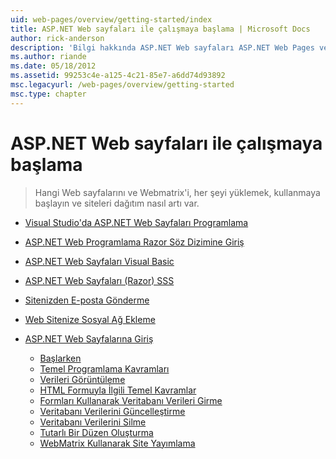 ```yaml
---
uid: web-pages/overview/getting-started/index
title: ASP.NET Web sayfaları ile çalışmaya başlama | Microsoft Docs
author: rick-anderson
description: 'Bilgi hakkında ASP.NET Web sayfaları ASP.NET Web Pages ve yeni Razor sözdizimi sunucu kodunu HTML t ile birleştirmek için hızlı, ulaşılabilir ve hafif bir yol sağlayın...'
ms.author: riande
ms.date: 05/18/2012
ms.assetid: 99253c4e-a125-4c21-85e7-a6dd74d93892
msc.legacyurl: /web-pages/overview/getting-started
msc.type: chapter
---
```

<a name="getting-started-with-aspnet-web-pages"></a>ASP.NET Web sayfaları ile çalışmaya başlama
====================
> Hangi Web sayfalarını ve Webmatrix'i, her şeyi yüklemek, kullanmaya başlayın ve siteleri dağıtım nasıl artı var.


- [Visual Studio'da ASP.NET Web Sayfaları Programlama](program-asp-net-web-pages-in-visual-studio.md)
- [ASP.NET Web Programlama Razor Söz Dizimine Giriş](introducing-razor-syntax-c.md)
- [ASP.NET Web Sayfaları Visual Basic](introducing-razor-syntax-vb.md)
- [ASP.NET Web Sayfaları (Razor) SSS](aspnet-web-pages-razor-faq.md)
- [Sitenizden E-posta Gönderme](11-adding-email-to-your-web-site.md)
- [Web Sitenize Sosyal Ağ Ekleme](13-adding-social-networking-to-your-web-site.md)
- [ASP.NET Web Sayfalarına Giriş](introducing-aspnet-web-pages-2/index.md)

    - [Başlarken](introducing-aspnet-web-pages-2/getting-started.md)
    - [Temel Programlama Kavramları](introducing-aspnet-web-pages-2/intro-to-web-pages-programming.md)
    - [Verileri Görüntüleme](introducing-aspnet-web-pages-2/displaying-data.md)
    - [HTML Formuyla İlgili Temel Kavramlar](introducing-aspnet-web-pages-2/form-basics.md)
    - [Formları Kullanarak Veritabanı Verileri Girme](introducing-aspnet-web-pages-2/entering-data.md)
    - [Veritabanı Verilerini Güncelleştirme](introducing-aspnet-web-pages-2/updating-data.md)
    - [Veritabanı Verilerini Silme](introducing-aspnet-web-pages-2/deleting-data.md)
    - [Tutarlı Bir Düzen Oluşturma](introducing-aspnet-web-pages-2/layouts.md)
    - [WebMatrix Kullanarak Site Yayımlama](introducing-aspnet-web-pages-2/publishing.md)
